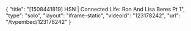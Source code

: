 {
    "title": "[1508441819] HSN | Connected Life: Ron And Lisa Beres Pt 1",
    "type": "solo",
    "layout": "iframe-static",
    "videoId": "123178242",
    "url": "\/tvpembed\/123178242"
}